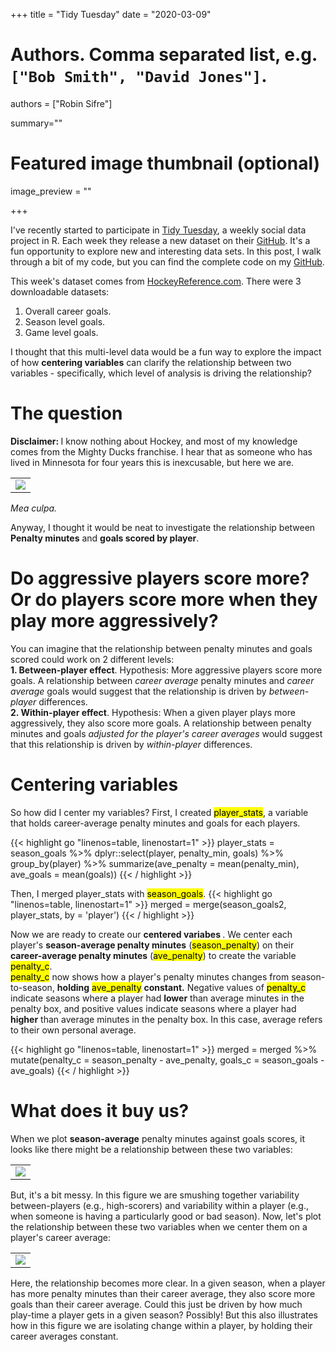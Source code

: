 +++
title = "Tidy Tuesday"
date = "2020-03-09"

# Authors. Comma separated list, e.g. `["Bob Smith", "David Jones"]`.
authors = ["Robin Sifre"]

summary=""



# Featured image thumbnail (optional)
image_preview = ""


+++

I've recently started to participate in [Tidy Tuesday](https://thomasmock.netlify.com/post/tidytuesday-a-weekly-social-data-project-in-r/), a weekly social data project in R. Each week they release a new dataset on their [GitHub](https://github.com/rfordatascience/tidytuesday). It's a fun opportunity to explore new and interesting data sets.  In this post, I walk through a bit of my code, but you can find the complete code on my [GitHub](https://github.com/rrobinn/tidy-tuesday/tree/master/20200303-HockeyGoals).

This week's dataset comes from [HockeyReference.com](https://www.hockey-reference.com/). There were 3 downloadable datasets:  
1. Overall career goals.  
2. Season level goals.  
3. Game level goals.  

I thought that this multi-level data would be a fun way to explore the impact of how <b> centering variables</b> can clarify the relationship between two variables - specifically, which level of analysis is driving the relationship?     

# The question
<b> Disclaimer: </b> I know nothing about Hockey, and most of my knowledge comes from the Mighty Ducks franchise. I hear that as someone who has lived in Minnesota for four years this is inexcusable, but here we are.  

<table class="image">
<tr><td><img src="/post-img/mighty-ducks.png" alt=" "/></td></tr>
</table>  
<i>Mea culpa.</i>

Anyway, I thought it would be neat to investigate the relationship between <b>Penalty minutes</b> and <b> goals scored by player</b>. 

# Do aggressive players score more? Or do players score more when they play more aggressively?
You can imagine that the relationship between penalty minutes and goals scored could work on 2 different levels:  
<b> 1. Between-player effect</b>.  Hypothesis: More aggressive players score more goals. A relationship between *career average* penalty minutes and *career average* goals would suggest that the relationship is driven by  *between-player* differences.  
<b> 2. Within-player effect</b>. Hypothesis: When a given player plays more aggressively, they also score more goals. A relationship between penalty minutes and goals *adjusted for the player's career averages* would suggest that this relationship is driven by *within-player* differences.

# Centering variables
So how did I center my variables? First, I created <mark>player_stats</mark>, a variable that holds career-average penalty minutes and goals for each players.  

{{< highlight go "linenos=table, linenostart=1" >}}
player_stats = season_goals %>%
  dplyr::select(player, penalty_min, goals) %>%
  group_by(player) %>%
  summarize(ave_penalty = mean(penalty_min),
            ave_goals = mean(goals))
{{< / highlight >}}

Then, I merged player_stats with <mark>season_goals</mark>.
{{< highlight go "linenos=table, linenostart=1" >}}
merged = merge(season_goals2, player_stats, by = 'player')
{{< / highlight >}}  

Now we are ready to create our <b> centered variabes </b>. We center each player's **season-average penalty minutes** (<mark>season_penalty</mark>) on their **career-average penalty minutes** (<mark>ave_penalty</mark>) to create the variable <mark>penalty_c</mark>.  
<mark>penalty_c</mark> now shows how a player's penalty minutes changes from season-to-season, **holding** <mark>ave_penalty</mark> **constant.**
Negative values of <mark>penalty_c</mark> indicate seasons where a player had <b>lower</b> than average minutes in the penalty box, and positive values indicate  seasons where a player had <b>higher</b> than average minutes in the penalty box. In this case, average refers to their own personal average. 

{{< highlight go "linenos=table, linenostart=1" >}}
merged = merged %>%
  mutate(penalty_c = season_penalty - ave_penalty,
         goals_c = season_goals - ave_goals)
{{< / highlight >}}  

# What does it buy us?
When we plot <b>season-average</b> penalty minutes against goals scores, it looks like there might be a relationship between these two variables:  

 <table class="image">
<tr><td><img src="/post-img/nhl-uncentered.png" alt=" "/></td></tr>
</table>  
But, it's a bit messy.  In this figure we are smushing together variability between-players (e.g., high-scorers) and variability within a player (e.g., when someone is having a particularly good or bad season).  
Now, let's plot the relationship between these two variables when we center them on a player's career average:  

 <table class="image">
<tr><td><img src="/post-img/nhl-centered.png" alt=" "/></td></tr>
</table>  
Here, the relationship becomes more clear. In a given season, when a player has more penalty minutes than their career average, they also score more goals than their career average.  
Could this just be driven by how much play-time a player gets in a given season? Possibly! But this also illustrates how in this figure we are isolating change within a player, by holding their career averages constant. 